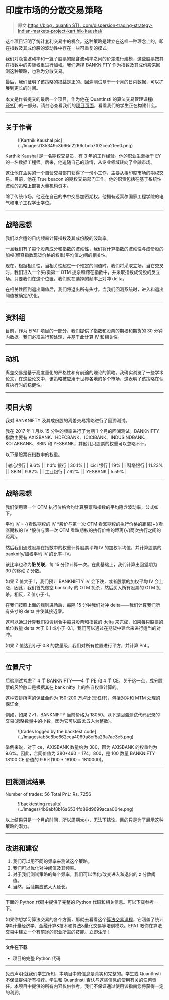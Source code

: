 # 印度市场的分散交易策略

> 原文:[https://blog . quantin STI . com/dispersion-trading-strategy-Indian-markets-project-kart hik-kaushal/](https://blog.quantinsti.com/dispersion-trading-strategy-indian-markets-project-karthik-kaushal/)

这个项目证明了统计套利交易中的机会。这种策略是建立在这样一种理念上的，即在指数及其成份股的波动性中存在一些可重复的模式。

我们对隐含波动率和一篮子股票的隐含波动率之间的价差进行建模，这些股票按其在指数中的实际权重进行加权。我们选择 BANKNIFTY 作为指数及其成份股来回测这种策略，也称为分散交易。

最后，我们证明了该策略的损益是正的。回溯测试基于一个月的日内数据，可以扩展到更长的时间。

本文是作者提交的最后一个项目，作为他在 QuantInsti 的算法交易管理课程( [EPAT](https://www.quantinsti.com/epat) )的一部分。请务必查看我们的[项目页面](/tag/epat-trading-projects/)，看看我们的学生正在构建什么。

* * *

## 关于作者

<figure class="kg-card kg-image-card">![Karthik Kaushal pic](../Images/135349c3b66c2266cbcb7f02cea2fee0.png)</figure>

Karthik Kaushal 是一名期权交易员，有 3 年的工作经验。他的职业生涯始于 EY 的一名数据工程师。后来，他追随自己的热情，从专业领域转向了金融市场。

这让他在孟买的一个自营交易部门获得了一份小工作，主要从事印度市场的期权交易。目前，他在 True beacon 的期权交易部门工作。他的职责包括在基于系统性波动的策略上部署大量机构资本。

除了传统市场，他还在自己的书中交易加密期权。他拥有迈索尔国家工程学院的电气和电子工程学士学位。

* * *

## 战略思想

我们以合适的日内频率计算指数及其成份股的波动率。

一旦我们有了每个股票成分和指数的波动性，我们将计算指数的波动性与成份股的加权(解释指数现货价格的权重)平均值之间的相关性。

现在，根据相关性，当相关性超过一个预定的阈值时，我们将采取立场。当它交叉时，我们进入一个买/卖第一 OTM 扼杀和跨在指数中，并采取指数成份股的反立场。只要我们在这个位置，我们就在选择的频率上对冲 delta。

在相关性回到退出阈值后，我们将退出所有头寸。当我们回测系统时，进入和退出阈值被确定/优化。

* * *

## 资料组

目前，作为 EPAT 项目的一部分，我们提供了指数和股票的期权和期货的 30 分钟内数据。我们必须进行预处理，并基于此计算 IV 和相关性。

* * *

## 动机

离差交易是基于高度量化的严格性和有前途的理论的策略。我确实浏览了一些学术论文，在这些论文中，该策略被应用于世界各地的多个市场，这表明了该策略在认真执行时的稳健性。

* * *

## 项目大纲

我对 BANKNIFTY 及其成份股的离差交易策略进行了回溯测试。

我在 2017 年 1 月以 15 分钟的频率进行了为期 1 个月的回溯测试。BANKNIFTY 指数主要有 AXISBANK、HDFCBANK、ICICIBANK、INDUSINDBANK、KOTAKBANK、SBIN 和 YESBANK，其他几只股票的权重可以忽略不计。

以下是股票在指数中的权重。

| 轴心银行 | 9.6% |
| hdfc 银行 | 30.1% |
| icici 银行 | 19% |
| 科塔银行 | 11.23% |
| SBIN | 9.82% |
| 工业银行 | 7.62% |
| YESBANK | 5.59% |

* * *

## 战略思想

我们使用第一个 OTM 执行价格合约计算股票和指数的平均隐含波动率，公式如下。

平均 IV = {(看跌期权的 IV *股价与第一次 OTM 看涨期权的执行价格的距离)+((看涨期权的 IV *股价与第一次 OTM 看跌期权的执行价格的距离)}/(两次执行之间的距离)。

然后我们通过股票在指数中的权重计算股票平均 IV 的加权平均值，并计算股票的 banknify/加权平均 IV 的比率- IV。

该比率也称为**脏关联**，每 15 分钟计算一次。在此基础上，我们计算出回望期为 30 的移动 Z 分数。

如果 Z 值大于 1，我们预计 BANKNIFTY IV 会下跌，或者股票的加权平均 IV 会上涨，因此，我们首先做空 banknify 的 OTM 扼杀，然后买入所有股票的 OTM 扼杀。相反，Z 值小于-1。

在我们按照上面的规则进场后，每隔 15 分钟我们对冲 delta——我们计算我们所有头寸的 delta 并使其接近零。

这可以通过计算我们投资组合中每只股票和指数的 delta 来完成，如果每只股票的单位数量 delta 大于 0.1 或小于-0.1，我们可以通过在期货中建仓来进行适当的对冲。

如果 Z 值达到小于 0.8 的数量级，我们对所有位置进行平方，并计算 PnL。

* * *

## 位置尺寸

后验测试考虑了 4 手 BANKNIFTY——4 手 PE 和 4 手 CE，关于这一点，成分股票的风险敞口是根据其在 bank nifty 上的各自权重计算的。

这种安排所需的保证金约为 150-200 万卢比(无杠杆)，包括对冲和 MTM 处理的保证金。

例如，如果 Z>1，BANKNIFTY 当前价格为 18050。以下是回溯测试代码记录的交易(忽略数量中的小数，因为它可以四舍五入为整数)。

<figure class="kg-card kg-image-card kg-width-full">![trades logged by the backtest code](../Images/ab5c8be662cca4069a8cf5a29a7ac3e5.png)</figure>

举例来说，对于 ce，AXISBANK 数量约为 380，因为 AXISBANK 的权重约为 9.6%。因此，合同价值为 380*460 = 174，800，是 100 数量 BANKNIFTY 18100 CE 价值的 9.6%(100 * 18100 = 1810000)。

* * *

## 回溯测试结果

Number of trades: 56
Total PnL: Rs. 7256

<figure class="kg-card kg-image-card kg-width-full">![backtesting results](../Images/4b9abf8b16a6534fd89d9699acaa004e.png)</figure>

以上结果只是一个月的时间，所以周期太小，无法下结论。目的只是为了展示这种策略的潜力。

* * *

## 改进和建议

1.  我们可以用不同的频率来测试这个策略。
2.  我们可以优化对冲阈值及其频率。
3.  对于我们测试策略的每个频率，我们可以优化/改变进入和退出的 z 分数阈值。
4.  当然，后验期应该大大延长。

* * *

下面的 Python 代码中提供了完整的 Python 代码和相关信息。可以下载参考一下。

如果你想学习算法交易的各个方面，那就去看看这个[算法交易课程](https://www.quantinsti.com/epat/)，它涵盖了统计学&计量经济学、金融计算&技术和算法&量化交易等培训模块。EPAT 教你在算法交易中建立一个有前途的职业所需的技能。立即注册！

* * *

****文件在下载****

*   项目的完整 Python 代码

* * *

免责声明:就我们学生所知，本项目中的信息是真实和完整的。学生或 QuantInsti 不保证提供所有推荐。学生和 QuantInsti 否认与这些信息的使用有关的任何责任。本项目中提供的所有内容仅供参考，我们不保证通过使用该指南您将获得一定的利润。